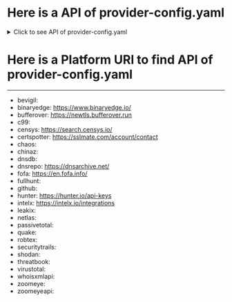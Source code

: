 
# Here is a API of  provider-config.yaml

<details>
  <summary>Click to see API of  provider-config.yaml  </summary>

---
---


```
bevigil: [fjxPEPpo7eHKe4SC]
binaryedge: [e9e1ad56-030b-491b-a142-e0dc0119ceb7]
bufferover: []
c99: []
censys: [a9dd00df-80fc-4364-89f6-eefb1b850c8e]
certspotter: [k58173_T7q1J5xCRyVWPqnwSB2I]
chaos: []
chinaz: []
dnsdb: []
dnsrepo: []
fofa: [ff999039b4cf7674ba9cee0224531731]
fullhunt: []
github: []
hunter: [c7039033d1f4dbb9dc7c7c1dcf335a6e6383103c]
intelx: [e74919b0-85ae-4a21-a463-3346b7c69fe3]
leakix: []
netlas: []
passivetotal: []
quake: []
robtex: []
securitytrails: []
shodan: [eSNTXCYrJmRSedE4hufSBIFjAxAQkEoO]
threatbook: []
virustotal: [591e91fc74b9f00acfde7ffd5e1d2152bbe9342bd5bd65777f7cc4d18ff32702]
whoisxmlapi: []
zoomeye: [2EF46fAD-15D6-6F16B-53e9-63a5f773889]
zoomeyeapi: []

```



</details>


# Here is a Platform URl to find  API of  provider-config.yaml
---
- bevigil:  
- binaryedge:  https://www.binaryedge.io/
- bufferover:  https://newtls.bufferover.run
- c99:  
- censys:   https://search.censys.io/
- certspotter:  https://sslmate.com/account/contact
- chaos:  
- chinaz:  
- dnsdb: 
- dnsrepo:  https://dnsarchive.net/
- fofa:  https://en.fofa.info/
- fullhunt: 
- github:  
- hunter:  https://hunter.io/api-keys
- intelx:   https://intelx.io/integrations
- leakix:  
- netlas:  
- passivetotal: 
- quake:  
- robtex: 
- securitytrails:  
- shodan:  
- threatbook:  
- virustotal:  
- whoisxmlapi:  
- zoomeye:  
- zoomeyeapi:  




  
 














